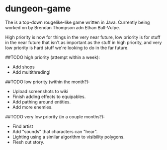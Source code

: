 # dungeon-game
The is a top-down rougelike-like game written in Java. Currently being worked on by Brendan Thompson adn Ethan  Bull-Vulpe.

High priority is now for things in the very near future, low priority is for stuff in the near future that isn't as important as the stuff in high priority, and very low priority is hard stuff we're looking to do in the far future.

##TODO high priority (attempt within a week):
* Add shops
* Add multithreding!

##TODO low priority (within the month?):
* Upload screenshots to wiki
* Finish adding effects to equipables.
* Add pathing around entities.
* Add more enemies.


##TODO very low priority (in a couple months?):
* Find artist
* Add "sounds" that characters can "hear".
* Lighting using a similar algorithm to visibility polygons.
* Flesh out story.
